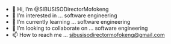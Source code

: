 - 👋 Hi, I’m @SIBUSISODirectorMofokeng
- 👀 I’m interested in ... software engineering
- 🌱 I’m currently learning ... software engineering
- 💞️ I’m looking to collaborate on ... software engineering
- 📫 How to reach me ... sibusisodirectormofokeng@gmail.com

<!---
SIBUSISODirectorMofokeng/SIBUSISODirectorMofokeng is a ✨ special ✨ repository because its `README.md` (this file) appears on your GitHub profile.
You can click the Preview link to take a look at your changes.
--->
